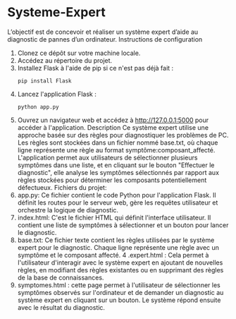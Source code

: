 # Systeme-Expert
L’objectif est de concevoir et réaliser un système expert d’aide au diagnostic de pannes d’un ordinateur.
Instructions de configuration
1. Clonez ce dépôt sur votre machine locale.
2. Accédez au répertoire du projet.
3. Installez Flask à l'aide de pip si ce n'est pas déjà fait :
   ```
   pip install Flask
   ```
4. Lancez l'application Flask :
   ```
   python app.py
   ```
5. Ouvrez un navigateur web et accédez à http://127.0.0.1:5000 pour accéder à l'application.
Description
Ce système expert utilise une approche basée sur des règles pour diagnostiquer les problèmes de PC. Les règles sont stockées dans un fichier nommé base.txt, où chaque ligne représente une règle au format symptôme:composant_affecté. L'application permet aux utilisateurs de sélectionner plusieurs symptômes dans une liste, et en cliquant sur le bouton "Effectuer le diagnostic", elle analyse les symptômes sélectionnés par rapport aux règles stockées pour déterminer les composants potentiellement défectueux.
Fichiers du projet:
1. app.py: Ce fichier contient le code Python pour l'application Flask. Il définit les routes pour le serveur web, gère les requêtes utilisateur et orchestre la logique de diagnostic. 
2. index.html: C'est le fichier HTML qui définit l'interface utilisateur. Il contient une liste de symptômes à sélectionner et un bouton pour lancer le diagnostic.
 3. base.txt: Ce fichier texte contient les règles utilisées par le système expert pour le diagnostic. Chaque ligne représente une règle avec un symptôme et le composant affecté.
4 .expert.html : Cela permet à l'utilisateur d'interagir avec le système expert en ajoutant de nouvelles règles, en modifiant des règles existantes ou en supprimant des règles de la base de connaissances.
5. symptomes.html : cette page permet à l'utilisateur de sélectionner les symptômes observés sur l'ordinateur et de demander un diagnostic au système expert en cliquant sur un bouton. Le système répond ensuite avec le résultat du diagnostic.
